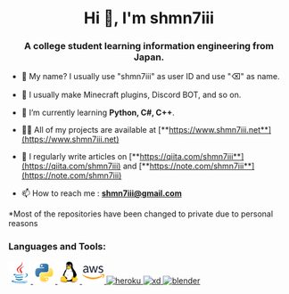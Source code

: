 <h1 align="center">
  Hi 👋, I'm shmn7iii
</h1>

<h3 align="center">
  A college student learning information engineering from Japan.
</h3>

- 🎺 My name? I usually use "shmn7iii" as user ID and use "⌫" as name. 

- 🔧 I usually make Minecraft plugins, Discord BOT, and so on.　

- 🌱 I’m currently learning **Python, C#, C++**.

- 👨‍💻 All of my projects are available at [**https://www.shmn7iii.net**](https://www.shmn7iii.net)

- 📝 I regularly write articles on [**https://qiita.com/shmn7iii**](https://qiita.com/shmn7iii)  and  [**https://note.com/shmn7iii**](https://note.com/shmn7iii)

- 📫 How to reach me : **shmn7iii@gmail.com**

*Most of the repositories have been changed to private due to personal reasons

<h3 align="left">
  Languages and Tools:
</h3>

<p align="left"> 
  
  <a href="https://www.java.com" target="_blank"> 
    <img src="https://raw.githubusercontent.com/devicons/devicon/master/icons/java/java-original.svg" alt="java" width="40" height="40"/>
  </a> 
  
  <a href="https://www.python.org" target="_blank"> 
    <img src="https://raw.githubusercontent.com/devicons/devicon/master/icons/python/python-original.svg" alt="python" width="40" height="40"/> 
  </a> 
  
  <a href="https://www.linux.org/" target="_blank">
    <img src="https://raw.githubusercontent.com/devicons/devicon/master/icons/linux/linux-original.svg" alt="linux" width="40" height="40"/> 
  </a> 
  
  <a href="https://aws.amazon.com" target="_blank"> 
    <img src="https://raw.githubusercontent.com/devicons/devicon/master/icons/amazonwebservices/amazonwebservices-original-wordmark.svg" alt="aws" width="40" height="40"/> 
  </a>
  
  <a href="https://heroku.com" target="_blank"> 
    <img src="https://www.vectorlogo.zone/logos/heroku/heroku-icon.svg" alt="heroku" width="40" height="40"/>
  </a> 
 
  <a href="https://www.adobe.com/products/xd.html" target="_blank"> 
    <img src="https://cdn.worldvectorlogo.com/logos/adobe-xd.svg" alt="xd" width="40" height="40"/> 
  </a>
 
  <a href="https://www.blender.org/" target="_blank"> 
    <img src="https://download.blender.org/branding/community/blender_community_badge_white.svg" alt="blender" width="40" height="40"/> 
  </a> 
</p>
